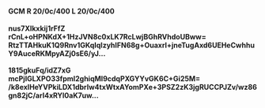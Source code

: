 #### GCM R 20/0c/400 L 20/0c/400
**nus7XIkxkij1rFfZ**<br/>**rCnL+oHPNKdX+1HzJVN8c0xLK7RcLwjBGhRVhdoUBww=**<br/>**RtzTTAHkuK1Q9Rnv1GKqIqlzyhIFN68g+OuaxrI+jneTugAxd6UEHeCwhhuY9AuceRKMpyAZj0sE6/yJ...**<br/><br/>
**1815gkuFq/idZ7xG**<br/>**mcPjlGLXPO33fpmI2ghiqMI9cdqPXGYYvGK6C+Gi25M=**<br/>**/k8exlHeYVPkiLDX1dbrIw4txWtxAYomPXe+3PSZ2zK3jgRUCCPJZv/wz86gn82jC/arl4xRYl0aK7uw...**